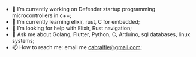 - 🔭 I’m currently working on Defender startup programming microcontrollers in c++;
- 🌱 I’m currently learning elixir, rust, C for embedded;
- 🤔 I’m looking for help with Elixir, Rust navigation;
- 💬 Ask me about Golang, Flutter, Python, C, Arduino, sql databases, linux systems;
- 📫 How to reach me: email me cabralfle@gmail.com;

